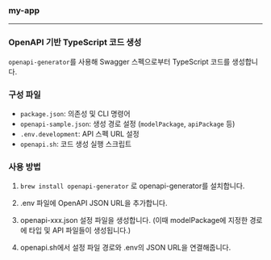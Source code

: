### my-app

---

### OpenAPI 기반 TypeScript 코드 생성

`openapi-generator`를 사용해 Swagger 스펙으로부터 TypeScript 코드를 생성합니다.

### 구성 파일

- `package.json`: 의존성 및 CLI 명령어
- `openapi-sample.json`: 생성 경로 설정 (`modelPackage`, `apiPackage` 등)
- `.env.development`: API 스펙 URL 설정
- `openapi.sh`: 코드 생성 실행 스크립트

### 사용 방법

1. `brew install openapi-generator` 로 openapi-generator를 설치합니다.

2. .env 파일에 OpenAPI JSON URL을 추가합니다.

3. openapi-xxx.json 설정 파일을 생성합니다. (이때 modelPackage에 지정한 경로에 타입 및 API 파일들이 생성됩니다.)

4. openapi.sh에서 설정 파일 경로와 .env의 JSON URL을 연결해줍니다.
